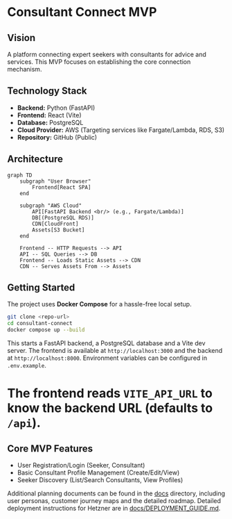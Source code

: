 # Consultant Connect MVP

## Vision

A platform connecting expert seekers with consultants for advice and services. This MVP focuses on establishing the core connection mechanism.

## Technology Stack

* **Backend:** Python (FastAPI)
* **Frontend:** React (Vite)
* **Database:** PostgreSQL
* **Cloud Provider:** AWS (Targeting services like Fargate/Lambda, RDS, S3)
* **Repository:** GitHub (Public)

## Architecture
```mermaid
graph TD
    subgraph "User Browser"
        Frontend[React SPA]
    end

    subgraph "AWS Cloud"
        API[FastAPI Backend <br/> (e.g., Fargate/Lambda)]
        DB[(PostgreSQL RDS)]
        CDN[CloudFront]
        Assets[S3 Bucket]
    end

    Frontend -- HTTP Requests --> API
    API -- SQL Queries --> DB
    Frontend -- Loads Static Assets --> CDN
    CDN -- Serves Assets From --> Assets
```

## Getting Started

The project uses **Docker Compose** for a hassle-free local setup.

```bash
git clone <repo-url>
cd consultant-connect
docker compose up --build
```

This starts a FastAPI backend, a PostgreSQL database and a Vite dev server. The frontend is available at `http://localhost:3000` and the backend at `http://localhost:8000`. Environment variables can be configured in `.env.example`.

The frontend reads `VITE_API_URL` to know the backend URL (defaults to `/api`).
=======

## Core MVP Features

* User Registration/Login (Seeker, Consultant)
* Basic Consultant Profile Management (Create/Edit/View)
* Seeker Discovery (List/Search Consultants, View Profiles)

Additional planning documents can be found in the [docs](docs/) directory, including user personas, customer journey maps and the detailed roadmap.
Detailed deployment instructions for Hetzner are in [docs/DEPLOYMENT_GUIDE.md](docs/DEPLOYMENT_GUIDE.md).
